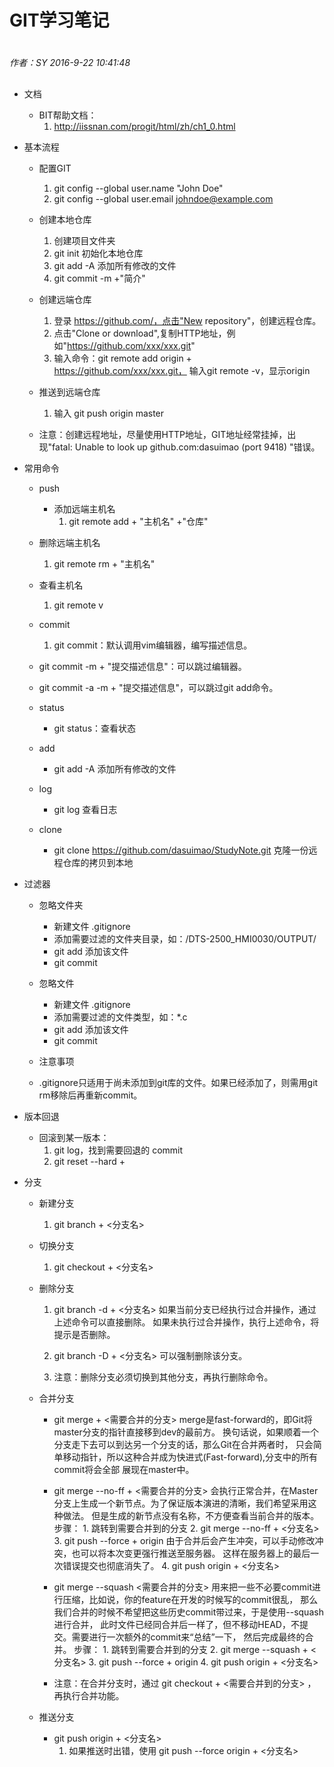 # GIT学习笔记

#
*作者：SY*
*2016-9-22 10:41:48*
##

+ 文档
	+ BIT帮助文档：
		1. http://iissnan.com/progit/html/zh/ch1_0.html

+ 基本流程
	+ 配置GIT
	 	1. git config --global user.name "John Doe"
		2. git config --global user.email johndoe@example.com
	
	+ 创建本地仓库
		1. 创建项目文件夹
		2. git init 初始化本地仓库
		3. git add -A 添加所有修改的文件
		4. git commit -m +"简介"

	+ 创建远端仓库
		1. 登录 https://github.com/，点击"New repository"，创建远程仓库。
		2. 点击"Clone or download",复制HTTP地址，例如"https://github.com/xxx/xxx.git"
		3. 输入命令：git remote add origin + https://github.com/xxx/xxx.git，
		输入git remote -v，显示origin
	
	+ 推送到远端仓库
		1. 输入 git push origin master		
	
	+ 注意：创建远程地址，尽量使用HTTP地址，GIT地址经常挂掉，出现"fatal: Unable to look up github.com:dasuimao (port 9418) "错误。
			
+ 常用命令	
	+ push
		+ 添加远端主机名
			1. git remote add + "主机名" +"仓库"
	
	+ 删除远端主机名
		1. git remote rm + "主机名"
	
	+ 查看主机名
		1. git remote v
	
	+ commit
		1. git commit：默认调用vim编辑器，编写描述信息。
	
	+ git commit -m + "提交描述信息"：可以跳过编辑器。
	
	+ git commit -a -m + "提交描述信息"，可以跳过git add命令。
	
	+ status	
		+ git status：查看状态

	+ add
		+ git add -A 添加所有修改的文件
	
	+ log
		+ git log	查看日志

	+ clone
		+ git clone https://github.com/dasuimao/StudyNote.git 克隆一份远程仓库的拷贝到本地

+ 过滤器
	+ 忽略文件夹
		+ 新建文件 .gitignore
		+ 添加需要过滤的文件夹目录，如：/DTS-2500_HMI0030/OUTPUT/
		+ git add 添加该文件
		+ git commit

	+ 忽略文件
		+ 新建文件 .gitignore
		+ 添加需要过滤的文件类型，如：*.c 
		+ git add 添加该文件
		+ git commit

	+ 注意事项
	+ .gitignore只适用于尚未添加到git库的文件。如果已经添加了，则需用git rm移除后再重新commit。

+ 版本回退			
	+ 回滚到某一版本：
		1. git log，找到需要回退的 commit
		2. git reset --hard + <SHA>
				
+ 分支
	+ 新建分支
		1. git branch + <分支名>
	
	+ 切换分支
		1. git checkout + <分支名>
		
	+ 删除分支
		1. git branch -d + <分支名>
				如果当前分支已经执行过合并操作，通过上述命令可以直接删除。
				如果未执行过合并操作，执行上述命令，将提示是否删除。
			
		2. git branch -D + <分支名> 
				可以强制删除该分支。
			
		3. 注意：删除分支必须切换到其他分支，再执行删除命令。
				
	+ 合并分支
		+ git merge + <需要合并的分支>	
			merge是fast-forward的，即Git将master分支的指针直接移到dev的最前方。
			换句话说，如果顺着一个分支走下去可以到达另一个分支的话，那么Git在合并两者时，
			只会简单移动指针，所以这种合并成为快进式(Fast-forward),分支中的所有commit将会全部
			展现在master中。
		
		+ git merge --no-ff + <需要合并的分支> 
			会执行正常合并，在Master分支上生成一个新节点。为了保证版本演进的清晰，我们希望采用这种做法。
			但是生成的新节点没有名称，不方便查看当前合并的版本。
			步骤：
				1. 跳转到需要合并到的分支
				2. git merge --no-ff + <分支名>
				3. git push --force + origin
				由于合并后会产生冲突，可以手动修改冲突，也可以将本次变更强行推送至服务器。
				这样在服务器上的最后一次错误提交也彻底消失了。
				4. git push origin + <分支名>
				
		+ git merge --squash <需要合并的分支>
			用来把一些不必要commit进行压缩，比如说，你的feature在开发的时候写的commit很乱，
			那么我们合并的时候不希望把这些历史commit带过来，于是使用--squash进行合并，
			此时文件已经同合并后一样了，但不移动HEAD，不提交。需要进行一次额外的commit来“总结”一下，
			然后完成最终的合并。
			步骤：
				1. 跳转到需要合并到的分支
				2. git merge --squash + <分支名>
				3. git push --force + origin
				4. git push origin + <分支名>
					
		+ 注意：在合并分支时，通过 git checkout + <需要合并到的分支> ，再执行合并功能。
				
	+ 推送分支
		+ git push origin + <分支名>			
			1. 如果推送时出错，使用 git push --force origin + <分支名>


